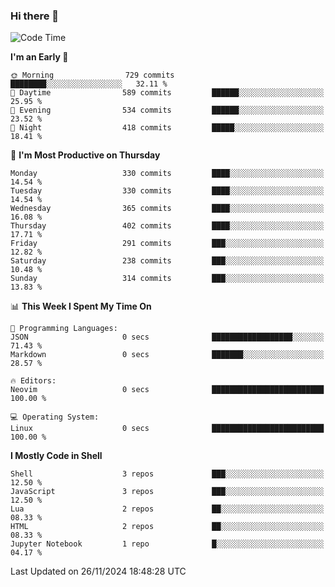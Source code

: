 ### Hi there 👋
<!--START_SECTION:waka-->
![Code Time](http://img.shields.io/badge/Code%20Time-340%20hrs%2043%20mins-blue)

**I'm an Early 🐤** 

```text
🌞 Morning                729 commits         ████████░░░░░░░░░░░░░░░░░   32.11 % 
🌆 Daytime                589 commits         ██████░░░░░░░░░░░░░░░░░░░   25.95 % 
🌃 Evening                534 commits         ██████░░░░░░░░░░░░░░░░░░░   23.52 % 
🌙 Night                  418 commits         █████░░░░░░░░░░░░░░░░░░░░   18.41 % 
```
📅 **I'm Most Productive on Thursday** 

```text
Monday                   330 commits         ████░░░░░░░░░░░░░░░░░░░░░   14.54 % 
Tuesday                  330 commits         ████░░░░░░░░░░░░░░░░░░░░░   14.54 % 
Wednesday                365 commits         ████░░░░░░░░░░░░░░░░░░░░░   16.08 % 
Thursday                 402 commits         ████░░░░░░░░░░░░░░░░░░░░░   17.71 % 
Friday                   291 commits         ███░░░░░░░░░░░░░░░░░░░░░░   12.82 % 
Saturday                 238 commits         ███░░░░░░░░░░░░░░░░░░░░░░   10.48 % 
Sunday                   314 commits         ███░░░░░░░░░░░░░░░░░░░░░░   13.83 % 
```


📊 **This Week I Spent My Time On** 

```text
💬 Programming Languages: 
JSON                     0 secs              ██████████████████░░░░░░░   71.43 % 
Markdown                 0 secs              ███████░░░░░░░░░░░░░░░░░░   28.57 % 

🔥 Editors: 
Neovim                   0 secs              █████████████████████████   100.00 % 

💻 Operating System: 
Linux                    0 secs              █████████████████████████   100.00 % 
```

**I Mostly Code in Shell** 

```text
Shell                    3 repos             ███░░░░░░░░░░░░░░░░░░░░░░   12.50 % 
JavaScript               3 repos             ███░░░░░░░░░░░░░░░░░░░░░░   12.50 % 
Lua                      2 repos             ██░░░░░░░░░░░░░░░░░░░░░░░   08.33 % 
HTML                     2 repos             ██░░░░░░░░░░░░░░░░░░░░░░░   08.33 % 
Jupyter Notebook         1 repo              █░░░░░░░░░░░░░░░░░░░░░░░░   04.17 % 
```




 Last Updated on 26/11/2024 18:48:28 UTC
<!--END_SECTION:waka-->

<!--
**YoganshSharma/YoganshSharma** is a ✨ _special_ ✨ repository because its `README.md` (this file) appears on your GitHub profile.

Here are some ideas to get you started:

- 🔭 I’m currently working on ...
- 🌱 I’m currently learning ...
- 👯 I’m looking to collaborate on ...
- 🤔 I’m looking for help with ...
- 💬 Ask me about ...
- 📫 How to reach me: ...
- 😄 Pronouns: ...
- ⚡ Fun fact: ...
-->
